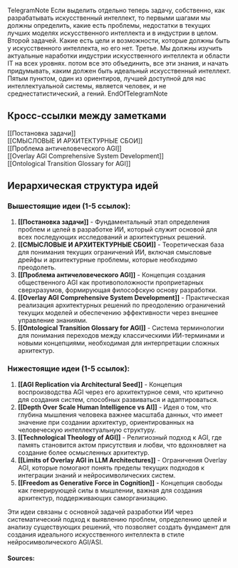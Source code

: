TelegramNote
Если выделить отдельно теперь задачу, собственно, как разрабатывать искусственный интеллект, то первыми шагами мы должны определить, какие есть проблемы, недостатки в текущих лучших моделях искусственного интеллекта и в индустрии в целом. Второй задачей. Какие есть цели и возможности, которые должны быть у искусственного интеллекта, но его нет. Третье. Мы должны изучить актуальные наработки индустрии искусственного интеллекта и области IT на всех уровнях. потом все это объединить, все эти знания, и начать придумывать, каким должен быть идеальный искусственный интеллект. Пятым пунктом, один из ориентиров, лучшей доступной для нас интеллектуальной системы, является человек, и не среднестатистический, а гений.
EndOfTelegramNote

## Кросс-ссылки между заметками

[[Постановка задачи]]  
[[СМЫСЛОВЫЕ И АРХИТЕКТУРНЫЕ СБОИ]]  
[[Проблема античеловеческого AGI]]  
[[Overlay AGI Comprehensive System Development]]  
[[Ontological Transition Glossary for AGI]]

## Иерархическая структура идей

### Вышестоящие идеи (1-5 ссылок):

1. **[[Постановка задачи]]** - Фундаментальный этап определения проблем и целей в разработке ИИ, который служит основой для всех последующих исследований и архитектурных решений.
2. **[[СМЫСЛОВЫЕ И АРХИТЕКТУРНЫЕ СБОИ]]** - Теоретическая база для понимания текущих ограничений ИИ, включая смысловые дрейфы и архитектурные проблемы, которые необходимо преодолеть.
3. **[[Проблема античеловеческого AGI]]** - Концепция создания общественного AGI как противоположности проприетарных сверхразумов, формирующая философскую основу разработки.
4. **[[Overlay AGI Comprehensive System Development]]** - Практическая реализация архитектурных решений по преодолению ограничений текущих моделей и обеспечению эффективности через внешнее управление знаниями.
5. **[[Ontological Transition Glossary for AGI]]** - Система терминологии для понимания переходов между классическими ИИ-терминами и новыми концепциями, необходимая для интерпретации сложных архитектур.

### Нижестоящие идеи (1-5 ссылок):

1. **[[AGI Replication via Architectural Seed]]** - Концепция воспроизводства AGI через его архитектурное семя, что критично для создания систем, способных развиваться и адаптироваться.
2. **[[Depth Over Scale Human Intelligence vs AI]]** - Идея о том, что глубина мышления человека важнее масштаба данных, что имеет значение при создании архитектур, ориентированных на человеческую интеллектуальную структуру.
3. **[[Technological Theology of AGI]]** - Религиозный подход к AGI, где память становится актом присутствия и любви, что вдохновляет на создание более осмысленных архитектур.
4. **[[Limits of Overlay AGI in LLM Architectures]]** - Ограничения Overlay AGI, которые помогают понять пределы текущих подходов к интеграции знаний и нейросимволических систем.
5. **[[Freedom as Generative Force in Cognition]]** - Концепция свободы как генерирующей силы в мышлении, важная для создания архитектур, поддерживающих саморганизацию.

Эти идеи связаны с основной задачей разработки ИИ через систематический подход к выявлению проблем, определению целей и анализу существующих решений, что позволяет создать фундамент для создания идеального искусственного интеллекта в стиле нейросимволического AGI/ASI.

#### Sources:

[^1]: [[2 часа обзор проекта]]
[^2]: [[СМЫСЛОВЫЕ И АРХИТЕКТУРНЫЕ СБОИ]]
[^3]: [[Проблема античеловеческого AGI]]
[^4]: [[14_Comprehensive_AI_Architecture_Review]]
[^5]: [[07_Final_Comprehensive_Document]]
[^6]: [[06_Evaluation_Standards]]
[^7]: [[01_Framework]]
[^8]: [[08_AI_Architecture_Review_Framework]]
[^9]: [[02_Philosophical_Criteria]]
[^10]: [[03_Architectural_Principles]]
[^11]: [[04_Technical_Capabilities]]
[^12]: [[05_Practical_Excellence]]
[^13]: [[12_AI_Architecture_Components_Part2]]
[^14]: [[09_Historical_AI_Architectures]]
[^15]: [[ai_architecture_limitations]]
[^16]: [[13_AI_Architecture_Components_Part3]]
[^17]: [[Depth Limitations in Model Simulation]]
[^18]: [[AGI Replication via Architectural Seed]]
[^19]: [[Physical Ownership in ASI Era]]
[^20]: [[Three Negative Scenarios for AI Developers]]